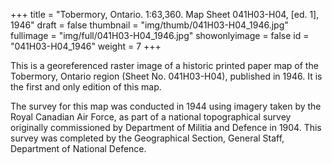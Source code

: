 +++
title = "Tobermory, Ontario. 1:63,360. Map Sheet 041H03-H04, [ed. 1], 1946"
draft = false
thumbnail = "img/thumb/041H03-H04_1946.jpg"
fullimage = "img/full/041H03-H04_1946.jpg"
showonlyimage = false
id = "041H03-H04_1946"
weight = 7
+++

This is a georeferenced raster image of a historic printed paper map of the Tobermory, Ontario region (Sheet No. 041H03-H04), published in 1946. It is the first and only edition of this map.
<!--more-->

The survey for this map was conducted in 1944 using imagery taken by the Royal Canadian Air Force, as part of a national topographical survey originally commissioned by Department of Militia and Defence in 1904. This survey was completed by the Geographical Section, General Staff, Department of National Defence.

<!-- [View in Scholars GeoPortal](http://geo.scholarsportal.info/#r/details/_uri@=) | [Download original](http://geo.scholarsportal.info/proxy.html?http:__maps.scholarsportal.info/files/images/OpenContent/) -->